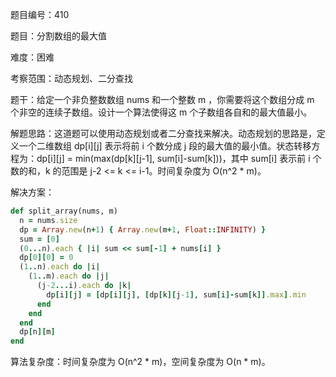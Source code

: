 题目编号：410

题目：分割数组的最大值

难度：困难

考察范围：动态规划、二分查找

题干：给定一个非负整数数组 nums 和一个整数 m ，你需要将这个数组分成 m 个非空的连续子数组。设计一个算法使得这 m 个子数组各自和的最大值最小。

解题思路：这道题可以使用动态规划或者二分查找来解决。动态规划的思路是，定义一个二维数组 dp[i][j] 表示将前 i 个数分成 j 段的最大值的最小值。状态转移方程为：dp[i][j] = min(max(dp[k][j-1], sum[i]-sum[k]))，其中 sum[i] 表示前 i 个数的和，k 的范围是 j-2 <= k <= i-1。时间复杂度为 O(n^2 * m)。

解决方案：

```ruby
def split_array(nums, m)
  n = nums.size
  dp = Array.new(n+1) { Array.new(m+1, Float::INFINITY) }
  sum = [0]
  (0...n).each { |i| sum << sum[-1] + nums[i] }
  dp[0][0] = 0
  (1..n).each do |i|
    (1..m).each do |j|
      (j-2...i).each do |k|
        dp[i][j] = [dp[i][j], [dp[k][j-1], sum[i]-sum[k]].max].min
      end
    end
  end
  dp[n][m]
end
```

算法复杂度：时间复杂度为 O(n^2 * m)，空间复杂度为 O(n * m)。